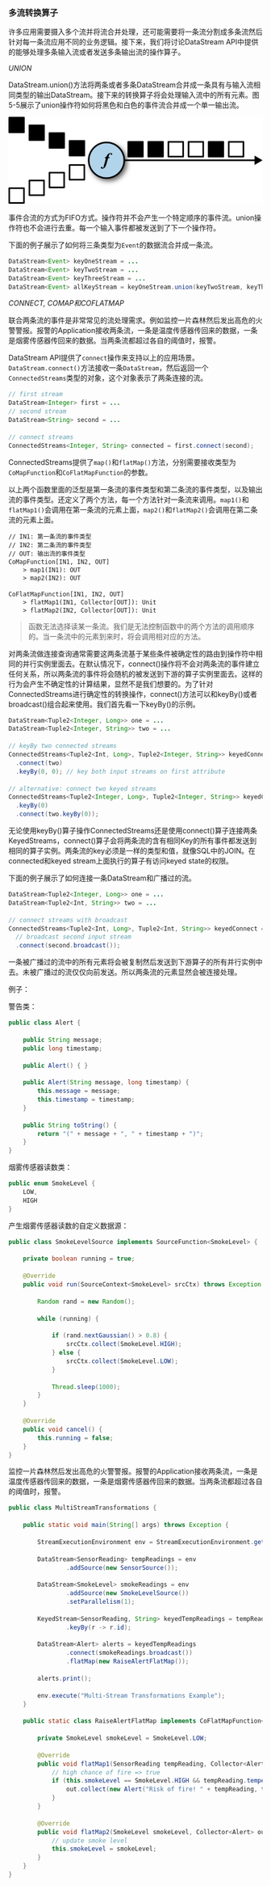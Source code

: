 ### 多流转换算子

许多应用需要摄入多个流并将流合并处理，还可能需要将一条流分割成多条流然后针对每一条流应用不同的业务逻辑。接下来，我们将讨论DataStream API中提供的能够处理多条输入流或者发送多条输出流的操作算子。

*UNION*

DataStream.union()方法将两条或者多条DataStream合并成一条具有与输入流相同类型的输出DataStream。接下来的转换算子将会处理输入流中的所有元素。图5-5展示了union操作符如何将黑色和白色的事件流合并成一个单一输出流。

![](images/spaf_0505.png)

事件合流的方式为FIFO方式。操作符并不会产生一个特定顺序的事件流。union操作符也不会进行去重。每一个输入事件都被发送到了下一个操作符。

下面的例子展示了如何将三条类型为`Event`的数据流合并成一条流。

```java
DataStream<Event> keyOneStream = ...
DataStream<Event> keyTwoStream = ...
DataStream<Event> keyThreeStream = ...
DataStream<Event> allKeyStream = keyOneStream.union(keyTwoStream, keyThreeStream)
```

*CONNECT, COMAP和COFLATMAP*

联合两条流的事件是非常常见的流处理需求。例如监控一片森林然后发出高危的火警警报。报警的Application接收两条流，一条是温度传感器传回来的数据，一条是烟雾传感器传回来的数据。当两条流都超过各自的阈值时，报警。

DataStream API提供了`connect`操作来支持以上的应用场景。`DataStream.connect()`方法接收一条`DataStream`，然后返回一个`ConnectedStreams`类型的对象，这个对象表示了两条连接的流。

```java
// first stream
DataStream<Integer> first = ...
// second stream
DataStream<String> second = ...

// connect streams
ConnectedStreams<Integer, String> connected = first.connect(second);
```

ConnectedStreams提供了`map()`和`flatMap()`方法，分别需要接收类型为`CoMapFunction`和`CoFlatMapFunction`的参数。

以上两个函数里面的泛型是第一条流的事件类型和第二条流的事件类型，以及输出流的事件类型。还定义了两个方法，每一个方法针对一条流来调用。`map1()`和`flatMap1()`会调用在第一条流的元素上面，`map2()`和`flatMap2()`会调用在第二条流的元素上面。

```
// IN1: 第一条流的事件类型
// IN2: 第二条流的事件类型
// OUT: 输出流的事件类型
CoMapFunction[IN1, IN2, OUT]
    > map1(IN1): OUT
    > map2(IN2): OUT

CoFlatMapFunction[IN1, IN2, OUT]
    > flatMap1(IN1, Collector[OUT]): Unit
    > flatMap2(IN2, Collector[OUT]): Unit
```

>函数无法选择读某一条流。我们是无法控制函数中的两个方法的调用顺序的。当一条流中的元素到来时，将会调用相对应的方法。

对两条流做连接查询通常需要这两条流基于某些条件被确定性的路由到操作符中相同的并行实例里面去。在默认情况下，connect()操作将不会对两条流的事件建立任何关系，所以两条流的事件将会随机的被发送到下游的算子实例里面去。这样的行为会产生不确定性的计算结果，显然不是我们想要的。为了针对ConnectedStreams进行确定性的转换操作，connect()方法可以和keyBy()或者broadcast()组合起来使用。我们首先看一下keyBy()的示例。

```java
DataStream<Tuple2<Integer, Long>> one = ...
DataStream<Tuple2<Integer, String>> two = ...

// keyBy two connected streams
ConnectedStreams<Tuple2<Int, Long>, Tuple2<Integer, String>> keyedConnect1 = one
  .connect(two)
  .keyBy(0, 0); // key both input streams on first attribute

// alternative: connect two keyed streams
ConnectedStreams<Tuple2<Integer, Long>, Tuple2<Integer, String>> keyedConnect2 = one
  .keyBy(0)
  .connect(two.keyBy(0));
```

无论使用keyBy()算子操作ConnectedStreams还是使用connect()算子连接两条KeyedStreams，connect()算子会将两条流的含有相同Key的所有事件都发送到相同的算子实例。两条流的key必须是一样的类型和值，就像SQL中的JOIN。在connected和keyed stream上面执行的算子有访问keyed state的权限。

下面的例子展示了如何连接一条DataStream和广播过的流。

```java
DataStream<Tuple2<Integer, Long>> one = ...
DataStream<Tuple2<Int, String>> two = ...

// connect streams with broadcast
ConnectedStreams<Tuple2<Int, Long>, Tuple2<Int, String>> keyedConnect = first
  // broadcast second input stream
  .connect(second.broadcast());
```

一条被广播过的流中的所有元素将会被复制然后发送到下游算子的所有并行实例中去。未被广播过的流仅仅向前发送。所以两条流的元素显然会被连接处理。

例子：

警告类：

```java
public class Alert {

    public String message;
    public long timestamp;

    public Alert() { }

    public Alert(String message, long timestamp) {
        this.message = message;
        this.timestamp = timestamp;
    }

    public String toString() {
        return "(" + message + ", " + timestamp + ")";
    }
}
```

烟雾传感器读数类：

```java
public enum SmokeLevel {
    LOW,
    HIGH
}
```

产生烟雾传感器读数的自定义数据源：

```java
public class SmokeLevelSource implements SourceFunction<SmokeLevel> {

    private boolean running = true;

    @Override
    public void run(SourceContext<SmokeLevel> srcCtx) throws Exception {

        Random rand = new Random();

        while (running) {

            if (rand.nextGaussian() > 0.8) {
                srcCtx.collect(SmokeLevel.HIGH);
            } else {
                srcCtx.collect(SmokeLevel.LOW);
            }

            Thread.sleep(1000);
        }
    }

    @Override
    public void cancel() {
        this.running = false;
    }
}
```

监控一片森林然后发出高危的火警警报。报警的Application接收两条流，一条是温度传感器传回来的数据，一条是烟雾传感器传回来的数据。当两条流都超过各自的阈值时，报警。

```java
public class MultiStreamTransformations {

    public static void main(String[] args) throws Exception {

        StreamExecutionEnvironment env = StreamExecutionEnvironment.getExecutionEnvironment();

        DataStream<SensorReading> tempReadings = env
                .addSource(new SensorSource());

        DataStream<SmokeLevel> smokeReadings = env
                .addSource(new SmokeLevelSource())
                .setParallelism(1);

        KeyedStream<SensorReading, String> keyedTempReadings = tempReadings
                .keyBy(r -> r.id);

        DataStream<Alert> alerts = keyedTempReadings
                .connect(smokeReadings.broadcast())
                .flatMap(new RaiseAlertFlatMap());

        alerts.print();

        env.execute("Multi-Stream Transformations Example");
    }

    public static class RaiseAlertFlatMap implements CoFlatMapFunction<SensorReading, SmokeLevel, Alert> {

        private SmokeLevel smokeLevel = SmokeLevel.LOW;

        @Override
        public void flatMap1(SensorReading tempReading, Collector<Alert> out) throws Exception {
            // high chance of fire => true
            if (this.smokeLevel == SmokeLevel.HIGH && tempReading.temperature > 100) {
                out.collect(new Alert("Risk of fire! " + tempReading, tempReading.timestamp));
            }
        }

        @Override
        public void flatMap2(SmokeLevel smokeLevel, Collector<Alert> out) {
            // update smoke level
            this.smokeLevel = smokeLevel;
        }
    }
}
```

